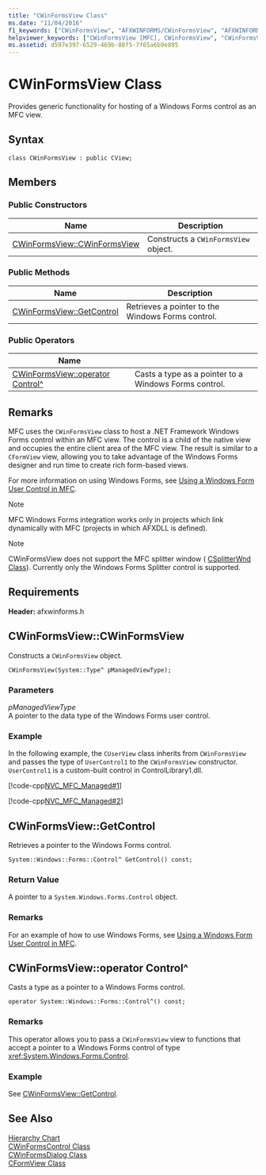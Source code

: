 ```yaml
---
title: "CWinFormsView Class"
ms.date: "11/04/2016"
f1_keywords: ["CWinFormsView", "AFXWINFORMS/CWinFormsView", "AFXWINFORMS/CWinFormsView::CWinFormsView", "AFXWINFORMS/CWinFormsView::GetControl"]
helpviewer_keywords: ["CWinFormsView [MFC], CWinFormsView", "CWinFormsView [MFC], GetControl"]
ms.assetid: d597e397-6529-469b-88f5-7f65a6b9e895
---
```

# CWinFormsView Class

Provides generic functionality for hosting of a Windows Forms control as an MFC view.

## Syntax

```
class CWinFormsView : public CView;
```

## Members

### Public Constructors

|Name|Description|
|----------|-----------------|
|[CWinFormsView::CWinFormsView](#cwinformsview)|Constructs a `CWinFormsView` object.|

### Public Methods

|Name|Description|
|----------|-----------------|
|[CWinFormsView::GetControl](#getcontrol)|Retrieves a pointer to the Windows Forms control.|

### Public Operators

|Name||
|----------|-|
|[CWinFormsView::operator Control^](#operator_control)|Casts a type as a pointer to a Windows Forms control.|

## Remarks

MFC uses the `CWinFormsView` class to host a .NET Framework Windows Forms control within an MFC view. The control is a child of the native view and occupies the entire client area of the MFC view. The result is similar to a `CFormView` view, allowing you to take advantage of the Windows Forms designer and run time to create rich form-based views.

For more information on using Windows Forms, see [Using a Windows Form User Control in MFC](../../dotnet/using-a-windows-form-user-control-in-mfc.md).

> [!NOTE]
>  MFC Windows Forms integration works only in projects which link dynamically with MFC (projects in which AFXDLL is defined).

> [!NOTE]
>  CWinFormsView does not support the MFC splitter window ( [CSplitterWnd Class](../../mfc/reference/csplitterwnd-class.md)). Currently only the Windows Forms Splitter control is supported.

## Requirements

**Header:** afxwinforms.h

##  <a name="cwinformsview"></a>  CWinFormsView::CWinFormsView

Constructs a `CWinFormsView` object.

```
CWinFormsView(System::Type^ pManagedViewType);
```

### Parameters

*pManagedViewType*<br/>
A pointer to the data type of the Windows Forms user control.

### Example

In the following example, the `CUserView` class inherits from `CWinFormsView` and passes the type of `UserControl1` to the `CWinFormsView` constructor. `UserControl1` is a custom-built control in ControlLibrary1.dll.

[!code-cpp[NVC_MFC_Managed#1](../../mfc/reference/codesnippet/cpp/cwinformsview-class_1.h)]

[!code-cpp[NVC_MFC_Managed#2](../../mfc/reference/codesnippet/cpp/cwinformsview-class_2.cpp)]

##  <a name="getcontrol"></a>  CWinFormsView::GetControl

Retrieves a pointer to the Windows Forms control.

```
System::Windows::Forms::Control^ GetControl() const;
```

### Return Value

A pointer to a `System.Windows.Forms.Control` object.

### Remarks

For an example of how to use Windows Forms, see [Using a Windows Form User Control in MFC](../../dotnet/using-a-windows-form-user-control-in-mfc.md).

##  <a name="operator_control"></a>  CWinFormsView::operator Control^

Casts a type as a pointer to a Windows Forms control.

```
operator System::Windows::Forms::Control^() const;
```

### Remarks

This operator allows you to pass a `CWinFormsView` view to functions that accept a pointer to a Windows Forms control of type <xref:System.Windows.Forms.Control>.

### Example

  See [CWinFormsView::GetControl](#getcontrol).

## See Also

[Hierarchy Chart](../../mfc/hierarchy-chart.md)<br/>
[CWinFormsControl Class](../../mfc/reference/cwinformscontrol-class.md)<br/>
[CWinFormsDialog Class](../../mfc/reference/cwinformsdialog-class.md)<br/>
[CFormView Class](../../mfc/reference/cformview-class.md)
